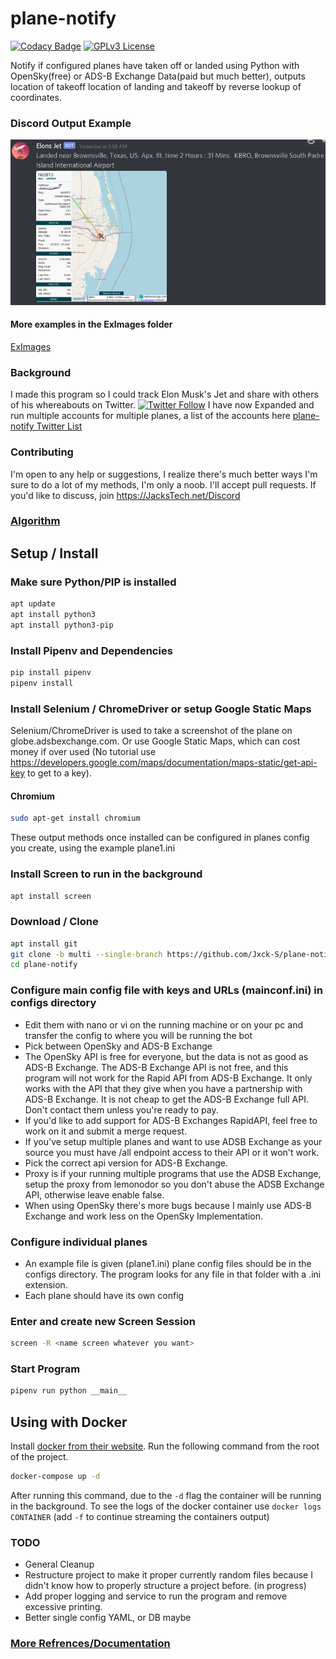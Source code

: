 # plane-notify

[![Codacy Badge](https://api.codacy.com/project/badge/Grade/c4e1d839eec3468cadfe351d64dc1ac4)](https://app.codacy.com/manual/Jxck-S/plane-notify?utm_source=github.com&utm_medium=referral&utm_content=Jxck-S/plane-notify&utm_campaign=Badge_Grade_Settings)
[![GPLv3 License](https://img.shields.io/badge/License-GPL%20v3-yellow.svg)](https://opensource.org/licenses/)

Notify if configured planes have taken off or landed using Python with OpenSky(free) or ADS-B Exchange Data(paid but much better), outputs location of takeoff location of landing and takeoff by reverse lookup of coordinates.

### Discord Output Example

![Discord Output Example](./ExImages/DiscordEX.png?raw=true)

#### More examples in  the ExImages folder

[ExImages](./ExImages)

### Background

I made this program so I could track Elon Musk's Jet and share with others of his whereabouts on Twitter. [![Twitter Follow](https://img.shields.io/twitter/follow/ElonJet.svg?style=social)](https://twitter.com/ElonJet) I have now Expanded and run multiple accounts for multiple planes, a list of the accounts here [plane-notify Twitter List](https://twitter.com/i/lists/1307414615316467715)

### Contributing

 I'm open to any help or suggestions, I realize there's much better ways I'm sure to do a lot of my methods, I'm only a noob. I'll accept pull requests. If you'd like to discuss, join <https://JacksTech.net/Discord>

### [Algorithm](PseudoCode.md)

## Setup / Install

### Make sure Python/PIP is installed

```bash
apt update
apt install python3
apt install python3-pip
```

### Install Pipenv and Dependencies

```bash
pip install pipenv
pipenv install
```

### Install Selenium / ChromeDriver or setup Google Static Maps

Selenium/ChromeDriver is used to take a screenshot of the plane on globe.adsbexchange.com. Or use Google Static Maps, which can cost money if over used (No tutorial use <https://developers.google.com/maps/documentation/maps-static/get-api-key> to get to a key).

#### Chromium

```bash
sudo apt-get install chromium
```
These output methods once installed can be configured in planes config you create, using the example plane1.ini

### Install Screen to run in the background

```bash
apt install screen
```

### Download / Clone

```bash
apt install git
git clone -b multi --single-branch https://github.com/Jxck-S/plane-notify.git
cd plane-notify
```

### Configure main config file with keys and URLs (mainconf.ini) in configs directory

-   Edit them with nano or vi on the running machine or on your pc and transfer the config to where you will be running the bot
-   Pick between OpenSky and ADS-B Exchange
-   The OpenSky API is free for everyone, but the data is not as good as ADS-B Exchange. The ADS-B Exchange API is not free, and this program will not work for the Rapid API from ADS-B Exchange. It only works with the API that they give when you have a partnership with ADS-B Exchange. It is not cheap to get the ADS-B Exchange full API. Don't contact them unless you're ready to pay. 
-   If you'd like to add support for ADS-B Exchanges RapidAPI, feel free to work on it and submit a merge request. 
-   If you've setup multiple planes and want to use ADSB Exchange as your source you must have /all endpoint access to their API or it won't work.
-   Pick the correct api version for ADS-B Exchange.
-   Proxy is if your running multiple programs that use the ADSB Exchange, setup the proxy from lemonodor so you don't abuse the ADSB Exchange API, otherwise leave enable false.
-   When using OpenSky there's more bugs because I mainly use ADS-B Exchange and work less on the OpenSky Implementation. 

### Configure individual planes

-   An example file is given (plane1.ini) plane config files should be in the configs directory. The program looks for any file in that folder with a .ini extension.
-   Each plane should have its own config

### Enter and create new Screen Session

```bash
screen -R <name screen whatever you want>
```

### Start Program

```bash
pipenv run python __main__
```

## Using with Docker

Install [docker from their website](https://docs.docker.com/get-docker/). Run the following command from the root of the project.

```bash
docker-compose up -d
```

After running this command, due to the `-d` flag the container will be running in the background. To see the logs of the docker container use `docker logs CONTAINER` (add `-f` to continue streaming the containers output)

### TODO

-   General Cleanup
-   Restructure project to make it proper currently random files because I didn't know how to properly structure a project before. (in progress)
-   Add proper logging and service to run the program and remove excessive printing.
-   Better single config YAML, or DB maybe

### [More Refrences/Documentation](Refrences.md)
